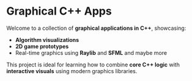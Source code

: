 # Graphical C++ Apps
Welcome to a collection of **graphical applications in C++**, showcasing:
- **Algorithm visualizations**
- **2D game prototypes**
- Real-time graphics using **Raylib** and **SFML** and maybe more

This project is ideal for learning how to combine **core C++ logic** with **interactive visuals** using modern graphics libraries.

